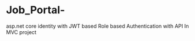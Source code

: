 # Job_Portal-
asp.net core identity with JWT based Role based Authentication with API In MVC project 
